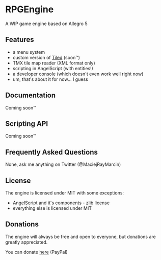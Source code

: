 # RPGEngine
A WIP game engine based on Allegro 5
## Features
* a menu system
* custom version of [Tiled](http://www.mapeditor.org/) (soon™)
* TMX tile map reader (XML format only)
* scripting in AngelScript (with entities!)
* a developer console (which doesn't even work well right now)
* um, that's about it for now... I guess

## Documentation
Coming soon™

## Scripting API
Coming soon™

## Frequently Asked Questions
None, ask me anything on Twitter (@MaciejRayMarcin)

## License
The engine is licensed under MIT with some exceptions:

* AngelScript and it's components - zlib license
* everything else is licensed under MIT

## Donations
The engine will always be free and open to everyone, but donations are greatly appreciated.

You can donate [here](https://paypal.me/PolishAnomaly) (PayPal)
